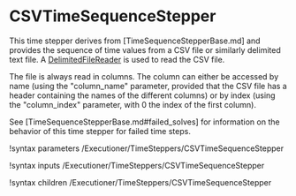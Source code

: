 # CSVTimeSequenceStepper

This time stepper derives from [TimeSequenceStepperBase.md] and provides the
sequence of time values from a CSV file or similarly delimited text file.
A [DelimitedFileReader](MooseUtils.md#delimitedfilereader) is used
to read the CSV file.

The file is always read in columns. The column can either be accessed by name
(using the "column_name" parameter, provided that the CSV file has a header
containing the names of the different columns) or by index (using the
"column_index" parameter, with 0 the index of the first column).

See [TimeSequenceStepperBase.md#failed_solves] for information on the behavior
of this time stepper for failed time steps.

!syntax parameters /Executioner/TimeSteppers/CSVTimeSequenceStepper

!syntax inputs /Executioner/TimeSteppers/CSVTimeSequenceStepper

!syntax children /Executioner/TimeSteppers/CSVTimeSequenceStepper
